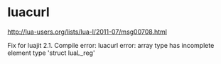 # luacurl
http://lua-users.org/lists/lua-l/2011-07/msg00708.html

Fix for luajit 2.1. Compile error:
luacurl  error: array type has incomplete element type 'struct luaL_reg'
